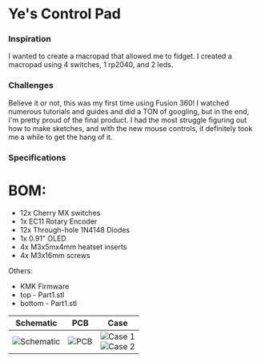 # Ye's Control Pad

### Inspiration

I wanted to create a macropad that allowed me to fidget. I created a macropad using 4 switches, 1 rp2040, and 2 leds. 

### Challenges

Believe it or not, this was my first time using Fusion 360! I watched numerous tutorials and guides and did a TON of googling, but in the end, I'm pretty proud of the final product. I had the most struggle figuring out how to make sketches, and with the new mouse controls, it definitely took me a while to get the hang of it.

### Specifications

# BOM:
- 12x Cherry MX switches
- 1x EC11 Rotary Encoder
- 12x Through-hole 1N4148 Diodes
- 1x 0.91" OLED
- 4x M3x5mx4mm heatset inserts
- 4x M3x16mm screws

Others:
- KMK Firmware
- top - Part1.stl
- bottom - Part1.stl

| Schematic | PCB | Case |
|:---------:|:---:|:----:|
| ![Schematic](https://cdn.hack.pet/slackcdn/d6bbee747295aac47d330b504d2ecc91.png) | ![PCB](https://cdn.hackclubber.dev/slackcdn/f648a14f2d49a2d76582e51a1c6a759a.png) | ![Case 1](https://cdn.hackclubber.dev/slackcdn/58501f8ad9018c79f5e9bd01f7fb4b7b.png) <br> ![Case 2](https://cdn.hackclubber.dev/slackcdn/35ad97b5b1ad24de3e2c90ca55275f93.png) |
